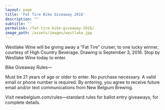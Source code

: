 ```yaml
---
layout: page
title: 'Fat Tire Bike Giveaway 2016'
description: ""
subtitle: ''
permalink: /fat-tire-bike-giveaway-2016/
image_path: /assets/images/westlake.jpg
---
```


Westlake Wine will be giving away a “Fat Tire” cruiser, to one lucky winner, courtesy of High Country Beverage. Drawing is September 3, 2016. Stop by Westlake Wine today to enter.

Bike Giveaway Rules—

Must be 21 years of age or older to enter. No purchase necessary. A valid email or phone number is required. By entering, you agree to receive future email and/or text communications from New Belgium Brewing.

Visit newbelgium.com/rules—standard rules for ballot entry giveaways, for complete details.